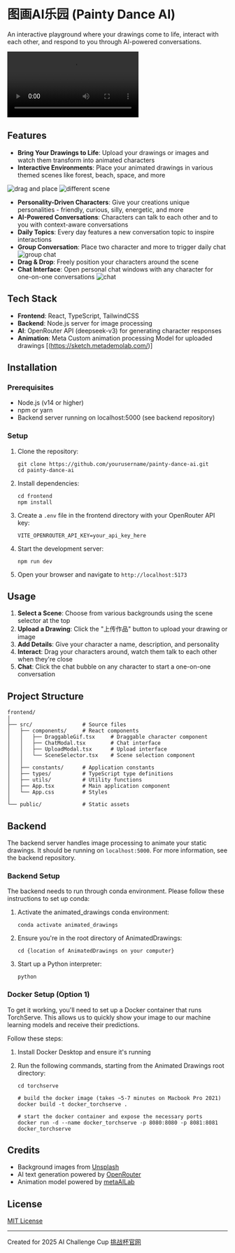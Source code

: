 # 图画AI乐园 (Painty Dance AI)

An interactive playground where your drawings come to life, interact with each other, and respond to you through AI-powered conversations.

![Painty Dance AI Demo](./demo.mp4)

## Features

- **Bring Your Drawings to Life**: Upload your drawings or images and watch them transform into animated characters
- **Interactive Environments**: Place your animated drawings in various themed scenes like forest, beach, space, and more

![drag and place](./ct.gif)
![different scene](./image1.jpg)
- **Personality-Driven Characters**: Give your creations unique personalities - friendly, curious, silly, energetic, and more
- **AI-Powered Conversations**: Characters can talk to each other and to you with context-aware conversations
- **Daily Topics**: Every day features a new conversation topic to inspire interactions
- **Group Conversation**: Place two character and more to trigger daily chat
![group chat](./image2.png)
- **Drag & Drop**: Freely position your characters around the scene
- **Chat Interface**: Open personal chat windows with any character for one-on-one conversations
![chat](./image.png)
## Tech Stack

- **Frontend**: React, TypeScript, TailwindCSS
- **Backend**: Node.js server for image processing
- **AI**: OpenRouter API (deepseek-v3) for generating character responses
- **Animation**: Meta Custom animation processing Model for uploaded drawings [(https://sketch.metademolab.com/)]

## Installation

### Prerequisites

- Node.js (v14 or higher)
- npm or yarn
- Backend server running on localhost:5000 (see backend repository)

### Setup

1. Clone the repository:
   ```
   git clone https://github.com/yourusername/painty-dance-ai.git
   cd painty-dance-ai
   ```

2. Install dependencies:
   ```
   cd frontend
   npm install
   ```

3. Create a `.env` file in the frontend directory with your OpenRouter API key:
   ```
   VITE_OPENROUTER_API_KEY=your_api_key_here
   ```

4. Start the development server:
   ```
   npm run dev
   ```

5. Open your browser and navigate to `http://localhost:5173`

## Usage

1. **Select a Scene**: Choose from various backgrounds using the scene selector at the top
2. **Upload a Drawing**: Click the "上传作品" button to upload your drawing or image
3. **Add Details**: Give your character a name, description, and personality
4. **Interact**: Drag your characters around, watch them talk to each other when they're close
5. **Chat**: Click the chat bubble on any character to start a one-on-one conversation

## Project Structure

```
frontend/
│
├── src/                # Source files
│   ├── components/     # React components
│   │   ├── DraggableGif.tsx     # Draggable character component
│   │   ├── ChatModal.tsx        # Chat interface
│   │   ├── UploadModal.tsx      # Upload interface 
│   │   └── SceneSelector.tsx    # Scene selection component
│   │
│   ├── constants/      # Application constants
│   ├── types/          # TypeScript type definitions
│   ├── utils/          # Utility functions
│   ├── App.tsx         # Main application component
│   └── App.css         # Styles
│
└── public/             # Static assets
```

## Backend

The backend server handles image processing to animate your static drawings. It should be running on `localhost:5000`. For more information, see the backend repository.

### Backend Setup

The backend needs to run through conda environment. Please follow these instructions to set up conda:

1. Activate the animated_drawings conda environment:
   ```
   conda activate animated_drawings
   ```

2. Ensure you're in the root directory of AnimatedDrawings:
   ```
   cd {location of AnimatedDrawings on your computer}
   ```

3. Start up a Python interpreter:
   ```
   python
   ```

### Docker Setup (Option 1)

To get it working, you'll need to set up a Docker container that runs TorchServe. This allows us to quickly show your image to our machine learning models and receive their predictions.

Follow these steps:

1. Install Docker Desktop and ensure it's running
2. Run the following commands, starting from the Animated Drawings root directory:

   ```
   cd torchserve

   # build the docker image (takes ~5-7 minutes on Macbook Pro 2021)
   docker build -t docker_torchserve .

   # start the docker container and expose the necessary ports
   docker run -d --name docker_torchserve -p 8080:8080 -p 8081:8081 docker_torchserve
   ```

## Credits

- Background images from [Unsplash](https://unsplash.com/)
- AI text generation powered by [OpenRouter](https://openrouter.ai/)
- Animation model powered by [metaAILab](https://sketch.metademolab.com/#)
## License

[MIT License](LICENSE)

---

Created for 2025 AI Challenge Cup [挑战杯官网](https://www.tiaozhanbei.net/)